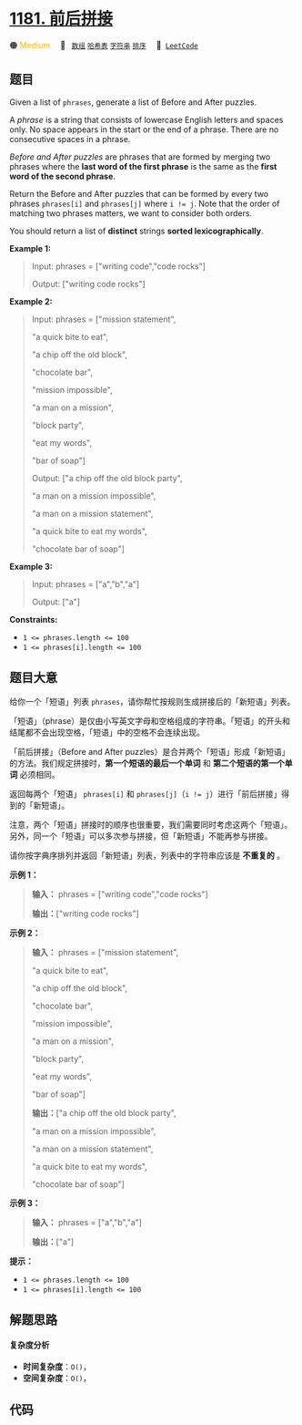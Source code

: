 # [1181. 前后拼接](https://leetcode.com/problems/before-and-after-puzzle)

🟠 <font color=#ffb800>Medium</font>&emsp; 🔖&ensp; [`数组`](/tag/array.md) [`哈希表`](/tag/hash-table.md) [`字符串`](/tag/string.md) [`排序`](/tag/sorting.md)&emsp; 🔗&ensp;[`LeetCode`](https://leetcode.com/problems/before-and-after-puzzle)

## 题目

Given a list of `phrases`, generate a list of Before and After puzzles.

A _phrase_ is a string that consists of lowercase English letters and spaces
only. No space appears in the start or the end of a phrase. There are no
consecutive spaces in a phrase.

_Before and After  puzzles_ are phrases that are formed by merging two phrases
where the **last  word of the first phrase** is the same as the **first word
of the second phrase**.

Return the Before and After puzzles that can be formed by every two phrases
`phrases[i]` and `phrases[j]` where `i != j`. Note that the order of matching
two phrases matters, we want to consider both orders.

You should return a list of **distinct**  strings **sorted
lexicographically**.



**Example 1:**

> Input: phrases = ["writing code","code rocks"]
> 
> Output: ["writing code rocks"]

**Example 2:**

> Input: phrases = ["mission statement",
> 
> > 
> > 
> > 
> > 
>   "a quick bite to eat",
> 
> > 
> > 
> > 
> > 
>   "a chip off the old block",
> 
> > 
> > 
> > 
> > 
>   "chocolate bar",
> 
> > 
> > 
> > 
> > 
>   "mission impossible",
> 
> > 
> > 
> > 
> > 
>   "a man on a mission",
> 
> > 
> > 
> > 
> > 
>   "block party",
> 
> > 
> > 
> > 
> > 
>   "eat my words",
> 
> > 
> > 
> > 
> > 
>   "bar of soap"]
> 
> Output: ["a chip off the old block party",
> 
> > 
> > 
>  "a man on a mission impossible",
> 
> > 
> > 
>  "a man on a mission statement",
> 
> > 
> > 
>  "a quick bite to eat my words",
> 
> > 
> > 
>  "chocolate bar of soap"]

**Example 3:**

> Input: phrases = ["a","b","a"]
> 
> Output: ["a"]

**Constraints:**

  * `1 <= phrases.length <= 100`
  * `1 <= phrases[i].length <= 100`


## 题目大意

给你一个「短语」列表 `phrases`，请你帮忙按规则生成拼接后的「新短语」列表。

「短语」（phrase）是仅由小写英文字母和空格组成的字符串。「短语」的开头和结尾都不会出现空格，「短语」中的空格不会连续出现。

「前后拼接」（Before and After puzzles）是合并两个「短语」形成「新短语」的方法。我们规定拼接时，**第一个短语的最后一个单词** 和
**第二个短语的第一个单词** 必须相同。

返回每两个「短语」 `phrases[i]` 和 `phrases[j]`（`i != j`）进行「前后拼接」得到的「新短语」。

注意，两个「短语」拼接时的顺序也很重要，我们需要同时考虑这两个「短语」。另外，同一个「短语」可以多次参与拼接，但「新短语」不能再参与拼接。

请你按字典序排列并返回「新短语」列表，列表中的字符串应该是 **不重复的** 。



**示例 1：**

> 
> 
> 
> 
> 
> **输入：** phrases = ["writing code","code rocks"]
> 
> **输出：**["writing code rocks"]
> 
> 

**示例 2：**

> 
> 
> 
> 
> 
> **输入：** phrases = ["mission statement",
> 
> > 
> > 
> > 
> > 
> "a quick bite to eat",
> 
> > 
> > 
> > 
> > 
> "a chip off the old block",
> 
> > 
> > 
> > 
> > 
> "chocolate bar",
> 
> > 
> > 
> > 
> > 
> "mission impossible",
> 
> > 
> > 
> > 
> > 
> "a man on a mission",
> 
> > 
> > 
> > 
> > 
> "block party",
> 
> > 
> > 
> > 
> > 
> "eat my words",
> 
> > 
> > 
> > 
> > 
> "bar of soap"]
> 
> **输出：**["a chip off the old block party",
> 
> > 
>   "a man on a mission impossible",
> 
> > 
>   "a man on a mission statement",
> 
> > 
>   "a quick bite to eat my words",
> 
> > 
>   "chocolate bar of soap"]
> 
> 

**示例 3：**

> 
> 
> 
> 
> 
> **输入：** phrases = ["a","b","a"]
> 
> **输出：**["a"]
> 
> 



**提示：**

  * `1 <= phrases.length <= 100`
  * `1 <= phrases[i].length <= 100`


## 解题思路

#### 复杂度分析

- **时间复杂度**：`O()`，
- **空间复杂度**：`O()`，

## 代码

```javascript

```